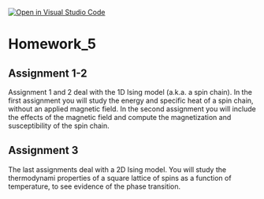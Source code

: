 [![Open in Visual Studio Code](https://classroom.github.com/assets/open-in-vscode-f059dc9a6f8d3a56e377f745f24479a46679e63a5d9fe6f495e02850cd0d8118.svg)](https://classroom.github.com/online_ide?assignment_repo_id=6368795&assignment_repo_type=AssignmentRepo)
# Homework_5
## Assignment 1-2
Assignment 1 and 2 deal with the 1D Ising model (a.k.a. a spin chain). In the first assignment you will study the energy and specific heat of a spin chain, without an applied magnetic field. In the second assignment you will include the effects of the magnetic field and compute the magnetization and susceptibility of the spin chain. 
## Assignment 3
The last assignments deal with a 2D Ising model. You will study the thermodynami properties of a square lattice of spins as a function of temperature, to see evidence of the phase transition. 
